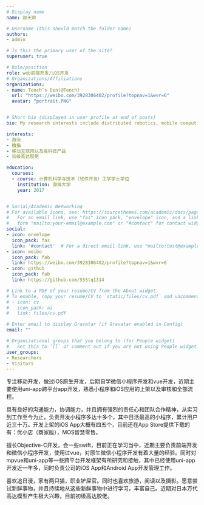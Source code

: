 ```yaml
---
# Display name
name: 邵天奇

# Username (this should match the folder name)
authors:
- admin

# Is this the primary user of the site?
superuser: true

# Role/position
role: web前端开发/iOS开发
# Organizations/Affiliations
organizations:
- name: Tench‘s Den(@Tench)
  url: "https://weibo.com/3928306402/profile?topnav=1&wvr=6"
  avatar: "portrait.PNG"


# Short bio (displayed in user profile at end of posts)
bio: My research interests include distributed robotics, mobile computing and programmable matter.

interests:
- 游泳
- 撸猫
- 移动互联网以及高科技产品
- 初级高达胶佬

education:
  courses:
  - course: 计算机科学与技术（软件开发）工学学士学位
    institution: 渤海大学
    year: 2017


# Social/Academic Networking
# For available icons, see: https://sourcethemes.com/academic/docs/page-builder/#icons
#   For an email link, use "fas" icon pack, "envelope" icon, and a link in the
#   form "mailto:your-email@example.com" or "#contact" for contact widget.
social:
- icon: envelope
  icon_pack: fas
  link: '#contact'  # For a direct email link, use "mailto:test@example.org".
- icon: weibo
  icon_pack: fab
  link: https://weibo.com/3928306402/profile?topnav=1&wvr=6
- icon: github
  icon_pack: fab
  link: https://github.com/SSStq1314

# Link to a PDF of your resume/CV from the About widget.
# To enable, copy your resume/CV to `static/files/cv.pdf` and uncomment the lines below.
# - icon: cv
#   icon_pack: ai
#   link: files/cv.pdf

# Enter email to display Gravatar (if Gravatar enabled in Config)
email: ""

# Organizational groups that you belong to (for People widget)
#   Set this to `[]` or comment out if you are not using People widget.
user_groups:
- Researchers
- Visitors
---
```







专注移动开发，做过iOS原生开发，后期自学微信小程序开发和vue开发，近期主要使用uni-app跨平台app开发，熟悉小程序和iOS应用的上架以及审核和全部流程。


具有良好的沟通能力，协调能力，并且拥有强烈的责任心和团队合作精神，从实习到工作至今为止，负责开发小程序多达十多个，其中日活最高的小程序，累计用户近三十万。开发上架的iOS App大概有四五个，目前还在App Store提供下载的有：优小店（商家版），MOS智慧零售。


擅长Objective-C开发，会一些swift，目前正在学习当中，近期主要负责前端开发和微信小程序开发，使用过vue，对原生微信小程序开发有着大量的经验。同时对mpvue和uni-app等一些跨平台开发框架有所研究和接触，其中已经使用uni-app开发近一年多，同时负责公司的iOS App和Android App开发管理工作。


喜欢追日漫，家有两只猫，职业铲屎官。同时也喜欢旅游，阅读以及摄影。愿意尝试新鲜事物，并且持续地从这些新鲜事物中进行学习，丰富自己。近期对日本万代高达模型产生极大兴趣，目前初级高达胶佬。